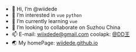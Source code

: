 - 👋 Hi, I’m @wiidede
- 👀 I’m interested in `vue` `python`
- 🌱 I’m currently learning `vue`
- 💞️ I’m looking to collaborate on Suzhou China
- 📫 E-mail: wiixdede@gmail.com coolapk: [@DD王](https://www.coolapk.com/u/641913)
- 🌏 My homePage: [wiidede.github.io](https://wiidede.github.io/)

<!-- div style="display: flex;  align-items: center; justify-content: space-around;">
	<img  src="https://github-readme-stats.vercel.app/api?username=wiidede&show_icons=true&hide_rank=true&hide_border=true&hide_title=true)](https://github.com/anuraghazra/github-readme-stats" alt="wiidede-status-total"/>
	<img  src="https://github-readme-stats.vercel.app/api/top-langs/?username=wiidede&layout=compact&hide_border=true" alt="wiidede-status-language"/>
</div -->
